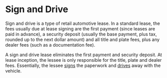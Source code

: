 ---
---

# Sign and Drive

Sign and drive is a type of retail automotive lease. In a standard lease, the fees usually due at lease signing are the first payment (since leases are paid in advance), a security deposit (usually the base payment, plus tax, rounded up to the next dollar amount) and all title and plate fees, plus any dealer fees (such as a documentation fee).

A sign and drive lease eliminates the first payment and security deposit. At lease inception, the lessee is only responsible for the title, plate and dealer fees. Essentially, the lessee <ins>signs</ins> the paperwork and <ins>drives</ins> away with the vehicle.

